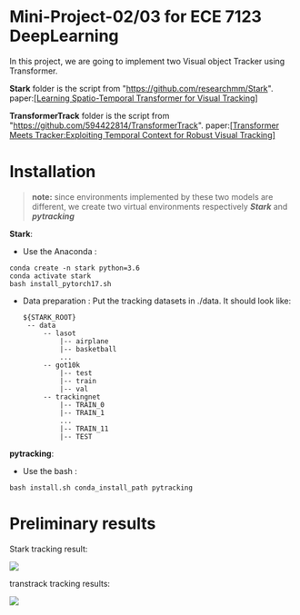 # Mini-Project-02/03 for ECE 7123 DeepLearning
In this project, we are going to implement two Visual object Tracker using Transformer. 

**Stark** folder is the script from "https://github.com/researchmm/Stark". paper:[[Learning Spatio-Temporal Transformer for Visual Tracking]](https://openaccess.thecvf.com/content/ICCV2021/papers/Yan_Learning_Spatio-Temporal_Transformer_for_Visual_Tracking_ICCV_2021_paper.pdf)

**TransformerTrack** folder is the script from "https://github.com/594422814/TransformerTrack". paper:[[Transformer Meets Tracker:Exploiting Temporal Context for Robust Visual Tracking]](https://arxiv.org/pdf/2103.11681.pdf)

# Installation
>**note:** since environments implemented by these two models are different, we create two virtual environments respectively ***Stark*** and ***pytracking***

**Stark**: 

 - Use the Anaconda : 
```
conda create -n stark python=3.6
conda activate stark
bash install_pytorch17.sh
```
 - Data preparation : Put the tracking datasets in ./data. It should look like:
   ```
   ${STARK_ROOT}
    -- data
        -- lasot
            |-- airplane
            |-- basketball
            ...
        -- got10k
            |-- test
            |-- train
            |-- val
        -- trackingnet
            |-- TRAIN_0
            |-- TRAIN_1
            ...
            |-- TRAIN_11
            |-- TEST
   ```
**pytracking**: 
 - Use the bash : 
 
 ```bash install.sh conda_install_path pytracking```

# Preliminary results
Stark tracking result:

![](../main/stark.png)

transtrack tracking results:

![](../main/transtrack.png)

